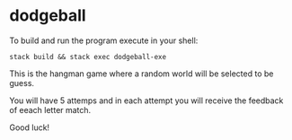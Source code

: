 # dodgeball

To build and run the program execute in your shell:

```shell
stack build && stack exec dodgeball-exe
```

This is the hangman game where a random world will be selected to be guess.

You will have 5 attemps and in each attempt you will receive the feedback of eeach letter match.

Good luck!